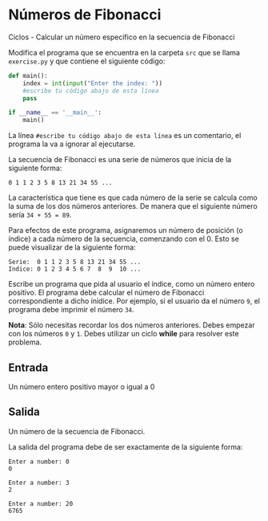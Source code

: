 # Números de Fibonacci
Ciclos - Calcular un número especifico en la secuencia de Fibonacci

Modifica el programa que se encuentra en la carpeta `src` que se llama
`exercise.py` y que contiene el siguiente código:

```python
def main():
    index = int(input("Enter the index: "))
    #escribe tu código abajo de esta línea
    pass

if __name__ == '__main__':
    main()
```

La línea `#escribe tu código abajo de esta línea` es un comentario,
el programa la va a ignorar al ejecutarse.

La secuencia de Fibonacci es una serie de números que inicia de la
siguiente forma:

```
0 1 1 2 3 5 8 13 21 34 55 ...
```

La característica que tiene es que cada número de la serie se calcula como
la suma de los dos números anteriores. De manera que el siguiente número sería
`34 + 55 = 89`.

Para efectos de este programa, asignaremos un número de posición (o índice) a
cada número de la secuencia, comenzando con el 0. Esto se puede visualizar
de la siguiente forma:

```
Serie:  0 1 1 2 3 5 8 13 21 34 55 ...
Indice: 0 1 2 3 4 5 6 7  8  9  10 ...
```

Escribe un programa que pida al usuario el índice, como un número entero
positivo. El programa debe calcular el número de Fibonacci correspondiente a
dicho ínidice. Por ejemplo, si el usuario da el número `9`, el programa debe
imprimir el número `34`.

**Nota**: Sólo necesitas recordar los dos números anteriores.
Debes empezar con los números `0` y `1`.
Debes utilizar un ciclo **while** para resolver este problema.

## Entrada

Un número entero positivo mayor o igual a 0

## Salida

Un número de la secuencia de Fibonacci.

La salida del programa debe de ser exactamente de la siguiente forma:

```
Enter a number: 0
0
```

```
Enter a number: 3
2
```

```
Enter a number: 20
6765
```

